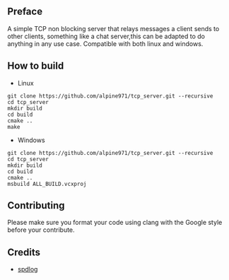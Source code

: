 ## Preface
A simple TCP non blocking server that relays messages a client sends to other clients,
something like a chat server,this can be adapted to do anything in any use case.
Compatible with both linux and windows.

## How to build
- Linux
```
git clone https://github.com/alpine971/tcp_server.git --recursive
cd tcp_server
mkdir build
cd build
cmake ..
make
```
- Windows
```
git clone https://github.com/alpine971/tcp_server.git --recursive
cd tcp_server
mkdir build
cd build
cmake ..
msbuild ALL_BUILD.vcxproj
```

## Contributing
Please make sure you format your code using clang with the Google style before your contribute.

## Credits 
- [spdlog](https://github.com/gabime/spdlog)

